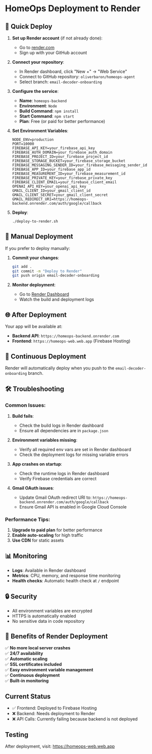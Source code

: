 # HomeOps Deployment to Render

## 🚀 Quick Deploy

1. **Set up Render account** (if not already done):
   - Go to [render.com](https://render.com)
   - Sign up with your GitHub account

2. **Connect your repository**:
   - In Render dashboard, click "New +" → "Web Service"
   - Connect to GitHub repository: `oliverbaron/homeops-agent`
   - Select branch: `email-decoder-onboarding`

3. **Configure the service**:
   - **Name**: `homeops-backend`
   - **Environment**: `Node`
   - **Build Command**: `npm install`
   - **Start Command**: `npm start`
   - **Plan**: Free (or paid for better performance)

4. **Set Environment Variables**:
   ```
   NODE_ENV=production
   PORT=10000
   FIREBASE_API_KEY=your_firebase_api_key
   FIREBASE_AUTH_DOMAIN=your_firebase_auth_domain
   FIREBASE_PROJECT_ID=your_firebase_project_id
   FIREBASE_STORAGE_BUCKET=your_firebase_storage_bucket
   FIREBASE_MESSAGING_SENDER_ID=your_firebase_messaging_sender_id
   FIREBASE_APP_ID=your_firebase_app_id
   FIREBASE_MEASUREMENT_ID=your_firebase_measurement_id
   FIREBASE_PRIVATE_KEY=your_firebase_private_key
   FIREBASE_CLIENT_EMAIL=your_firebase_client_email
   OPENAI_API_KEY=your_openai_api_key
   GMAIL_CLIENT_ID=your_gmail_client_id
   GMAIL_CLIENT_SECRET=your_gmail_client_secret
   GMAIL_REDIRECT_URI=https://homeops-backend.onrender.com/auth/google/callback
   ```

5. **Deploy**:
   ```bash
   ./deploy-to-render.sh
   ```

## 🔧 Manual Deployment

If you prefer to deploy manually:

1. **Commit your changes**:
   ```bash
   git add .
   git commit -m "Deploy to Render"
   git push origin email-decoder-onboarding
   ```

2. **Monitor deployment**:
   - Go to [Render Dashboard](https://dashboard.render.com/web/homeops-backend)
   - Watch the build and deployment logs

## 🌐 After Deployment

Your app will be available at:
- **Backend API**: `https://homeops-backend.onrender.com`
- **Frontend**: `https://homeops-web.web.app` (Firebase Hosting)

## 🔄 Continuous Deployment

Render will automatically deploy when you push to the `email-decoder-onboarding` branch.

## 🛠️ Troubleshooting

### Common Issues:

1. **Build fails**:
   - Check the build logs in Render dashboard
   - Ensure all dependencies are in `package.json`

2. **Environment variables missing**:
   - Verify all required env vars are set in Render dashboard
   - Check the deployment logs for missing variable errors

3. **App crashes on startup**:
   - Check the runtime logs in Render dashboard
   - Verify Firebase credentials are correct

4. **Gmail OAuth issues**:
   - Update Gmail OAuth redirect URI to: `https://homeops-backend.onrender.com/auth/google/callback`
   - Ensure Gmail API is enabled in Google Cloud Console

### Performance Tips:

1. **Upgrade to paid plan** for better performance
2. **Enable auto-scaling** for high traffic
3. **Use CDN** for static assets

## 📊 Monitoring

- **Logs**: Available in Render dashboard
- **Metrics**: CPU, memory, and response time monitoring
- **Health checks**: Automatic health check at `/` endpoint

## 🔒 Security

- All environment variables are encrypted
- HTTPS is automatically enabled
- No sensitive data in code repository

## 🎯 Benefits of Render Deployment

✅ **No more local server crashes**  
✅ **24/7 availability**  
✅ **Automatic scaling**  
✅ **SSL certificates included**  
✅ **Easy environment variable management**  
✅ **Continuous deployment**  
✅ **Built-in monitoring**  

## Current Status
- ✅ Frontend: Deployed to Firebase Hosting
- ❌ Backend: Needs deployment to Render
- ❌ API Calls: Currently failing because backend is not deployed

## Testing
After deployment, visit: https://homeops-web.web.app 